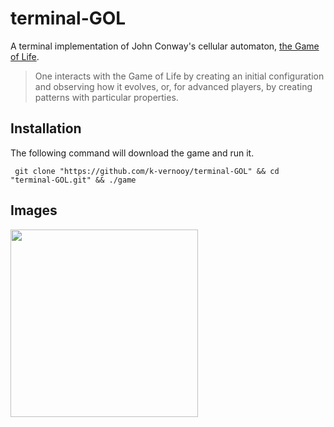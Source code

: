 # terminal-GOL

A terminal implementation of John Conway's cellular automaton, [ the Game of Life](https://en.wikipedia.org/wiki/Conway%27s_Game_of_Life).
>One interacts with the Game of Life by creating an initial configuration and observing how it evolves, or, for advanced players, by creating patterns with particular properties.

Installation
------------
The following command will download the game and run it.  

` git clone "https://github.com/k-vernooy/terminal-GOL" && cd "terminal-GOL.git" && ./game`

## Images
<img src=https://media.giphy.com/media/iKGJn0cVWDgEl3ZmOv/giphy.gif width=300>

